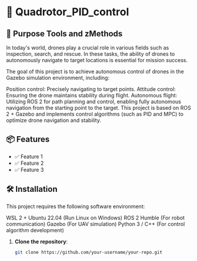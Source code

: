 # 🚀 Quadrotor_PID_control

## 📖 Purpose Tools and zMethods
In today's world, drones play a crucial role in various fields such as inspection, search, and rescue. In these tasks, the ability of drones to autonomously navigate to target locations is essential for mission success.

The goal of this project is to achieve autonomous control of drones in the Gazebo simulation environment, including:

Position control: Precisely navigating to target points.
Attitude control: Ensuring the drone maintains stability during flight.
Autonomous flight: Utilizing ROS 2 for path planning and control, enabling fully autonomous navigation from the starting point to the target.
This project is based on ROS 2 + Gazebo and implements control algorithms (such as PID and MPC) to optimize drone navigation and stability.

## 📦 Features
- ✅ Feature 1
- ✅ Feature 2
- ✅ Feature 3

## 🛠 Installation
This project requires the following software environment:

WSL 2 + Ubuntu 22.04 (Run Linux on Windows)
ROS 2 Humble (For robot communication)
Gazebo (For UAV simulation)
Python 3 / C++ (For control algorithm development)

1. **Clone the repository**:
   ```sh
   git clone https://github.com/your-username/your-repo.git
